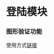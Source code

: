# 登陆模块

### 图形验证功能

使用方式[链接](https://github.com/lirumeng/LRM-BBS/tree/master/docs/RESTFul.md#图形验证功能)
